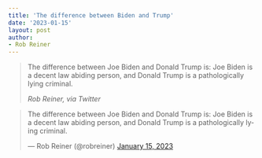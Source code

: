 ```yaml
---
title: 'The difference between Biden and Trump'
date: '2023-01-15'
layout: post
author:
- Rob Reiner
---
```


> The difference between Joe Biden and Donald Trump is: Joe Biden is a decent law abiding person, and Donald Trump is a pathologically lying criminal.
>
> <cite>Rob Reiner, via Twitter</cite>

<blockquote class="twitter-tweet"><p lang="en" dir="ltr">The difference between Joe Biden and Donald Trump is: Joe Biden is a decent law abiding person, and Donald Trump is a pathologically lying criminal.</p>&mdash; Rob Reiner (@robreiner) <a href="https://twitter.com/robreiner/status/1614659384663224320?ref_src=twsrc%5Etfw">January 15, 2023</a></blockquote> <script async src="https://platform.twitter.com/widgets.js" charset="utf-8"></script>
